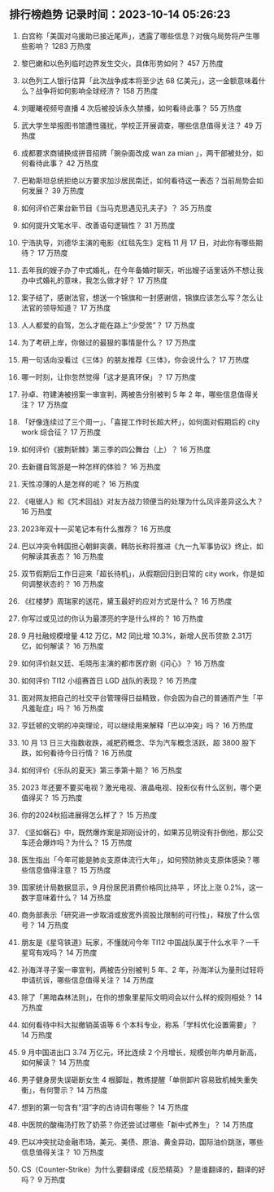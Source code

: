 
## 排行榜趋势 记录时间：2023-10-14 05:26:23
  
  1. 白宫称「美国对乌援助已接近尾声」，透露了哪些信息？对俄乌局势将产生哪些影响？ 1283 万热度
    
  2. 黎巴嫩和以色列临时边界发生交火，具体形势如何？ 457 万热度
    
  3. 以色列工人银行估算「此次战争成本将至少达 68 亿美元」，这一金额意味着什么？战争将如何影响全球经济？ 158 万热度
    
  4. 刘暖曦视频号直播 4 次后被投诉永久禁播，如何看待此事？ 55 万热度
    
  5. 武大学生举报图书馆遭性骚扰，学校正开展调查，哪些信息值得关注？ 49 万热度
    
  6. 成都要求商铺换成拼音招牌「豌杂面改成 wan za mian 」，两干部被处分，如何看待此事？ 42 万热度
    
  7. 巴勒斯坦总统拒绝以方要求加沙居民南迁，如何看待这一表态？当前局势会如何发展？ 39 万热度
    
  8. 如何评价芒果台新节目《当马克思遇见孔夫子》？ 35 万热度
    
  9. 如何提升文笔水平、改善语句逻辑性？ 31 万热度
    
  10. 宁浩执导，刘德华主演的电影《红毯先生》定档 11 月 17 日，对此你有哪些期待？ 17 万热度
    
  11. 去年我的嫂子办了中式婚礼，在今年备婚时聊天，听出嫂子话里话外不想让我办中式婚礼的意味，我怎么做才好？ 17 万热度
    
  12. 案子结了，感谢法官，想送一个锦旗和一封感谢信，锦旗应该怎么写？怎么让法官的领导知道？ 17 万热度
    
  13. 人人都爱的自驾，怎么才能在路上“少受苦”？ 17 万热度
    
  14. 为了考研上岸，你做过的最狠的事情是什么？ 17 万热度
    
  15. 用一句话向没看过《三体》的朋友推荐《三体》，你会说什么？ 17 万热度
    
  16. 哪一时刻，让你忽然觉得「这才是真环保」？ 17 万热度
    
  17. 孙卓、符建涛被拐案一审宣判，两被告分别被判 5 年 2 年，哪些信息值得关注？ 17 万热度
    
  18. 「好像连续过了三个周一」、「喜提工作时长超大杯」，如何面对假期后的 city work 综合征？ 17 万热度
    
  19. 如何评价《披荆斩棘》第三季的四公舞台（上）？ 16 万热度
    
  20. 去新疆自驾游是一种怎样的体验？ 16 万热度
    
  21. 天性凉薄的人是怎样的呢？ 16 万热度
    
  22. 《电锯人》和《咒术回战》对友方战力领便当的处理为什么风评差异这么大？ 16 万热度
    
  23. 2023年双十一买笔记本有什么推荐？ 16 万热度
    
  24. 巴以冲突令韩国担心朝鲜突袭，韩防长称将推进《九一九军事协议》终止，如何解读其表态？ 16 万热度
    
  25. 双节假期后工作日迎来「超长待机」，从假期回归到日常的 city work，你是如何调整状态的？ 16 万热度
    
  26. 《红楼梦》周瑞家的送花，黛玉最好的应对方式是什么？ 16 万热度
    
  27. 你写过或见过的你认为最漂亮的字是什么样的？ 16 万热度
    
  28. 9 月社融规模增量 4.12 万亿，M2 同比增 10.3%，新增人民币贷款 2.31万亿，如何解读？ 16 万热度
    
  29. 如何评价赵又廷、毛晓彤主演的都市医疗剧《问心》？ 16 万热度
    
  30. 如何评价 TI12 小组赛首日 LGD 战队的表现？ 16 万热度
    
  31. 面对网友把自己的社交平台管理得日益精致，你会因为自己的普通而产生「平凡羞耻症」吗？ 16 万热度
    
  32. 亨廷顿的文明的冲突理论，可以继续用来解释「巴以冲突」吗？ 16 万热度
    
  33. 10 月 13 日三大指数收跌，减肥药概念、华为汽车概念活跃，超 3800 股下跌，如何看待今日行情？ 16 万热度
    
  34. 如何评价《乐队的夏天》第三季第十期？ 16 万热度
    
  35. 2023 年还要不要买电视？激光电视、液晶电视、投影仪有什么区别，哪个更值得买？ 15 万热度
    
  36. 你的2024秋招进展得怎么样了？ 15 万热度
    
  37. 《坚如磐石》中，既然爆炸案是郑刚设计的，如果苏见明没有扑倒他，那公交车还会爆炸吗？为什么？ 15 万热度
    
  38. 医生指出「今年可能是肺炎支原体流行大年」，如何预防肺炎支原体感染？哪些信息值得注意？ 15 万热度
    
  39. 国家统计局数据显示，9 月份居民消费价格同比持平 ，环比上涨 0.2%，这一数字意味着什么？ 14 万热度
    
  40. 商务部表示「研究进一步取消或放宽外资股比限制的可行性」，释放了什么信号？ 14 万热度
    
  41. 朋友是《星穹铁道》玩家，不懂就问今年 TI12 中国战队属于什么水平？一千星穹有戏吗？ 14 万热度
    
  42. 孙海洋寻子案一审宣判，两被告分别被判 5 年、2 年，孙海洋认为量刑过轻将申请抗诉，哪些信息值得关注？ 14 万热度
    
  43. 除了「黑暗森林法则」，在你的想象里星际文明间会以什么样的规则相处？ 14 万热度
    
  44. 如何看待中科大拟撤销英语等 6 个本科专业，称系「学科优化设置需要」？ 14 万热度
    
  45. 9 月中国进出口 3.74 万亿元，环比连续 2 个月增长，规模创年内单月新高，如何解读？ 14 万热度
    
  46. 男子健身房失误砸断女生 4 根脚趾，教练提醒「单侧卸片容易致机械失重失衡」，有何警示？ 14 万热度
    
  47. 想到的第一句含有“泪”字的古诗词有哪些？ 14 万热度
    
  48. 中医院的酸梅汤打败了奶茶？你还尝试过哪些「新中式养生」？ 14 万热度
    
  49. 巴以冲突扰动金融市场，美元、美债、原油、黄金异动，国际油价跳涨，哪些信息值得关注？ 10 万热度
    
  50. CS（Counter-Strike）为什么要翻译成《反恐精英》？是谁翻译的，翻译的好吗？ 9 万热度
    